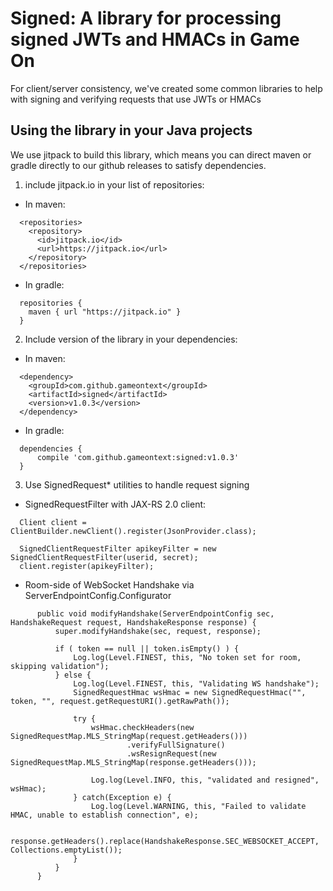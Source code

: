 # Signed: A library for processing signed JWTs and HMACs in Game On

For client/server consistency, we've created some common libraries to help with
signing and verifying requests that use JWTs or HMACs

## Using the library in your Java projects

We use jitpack to build this library, which means you can direct maven or gradle directly to our github releases to satisfy dependencies.

1. include jitpack.io in your list of repositories:
  * In maven:
  ```
    <repositories>
      <repository>
        <id>jitpack.io</id>
        <url>https://jitpack.io</url>
      </repository>
    </repositories>
  ```
  * In gradle:
  ```
    repositories {
      maven { url "https://jitpack.io" }
    }
  ```
2. Include version of the library in your dependencies:
  * In maven:
  ```
    <dependency>
      <groupId>com.github.gameontext</groupId>
      <artifactId>signed</artifactId>
      <version>v1.0.3</version>
    </dependency>
  ```
  * In gradle:
  ```
    dependencies {
	    compile 'com.github.gameontext:signed:v1.0.3'
    }
  ```
3. Use SignedRequest* utilities to handle request signing

  * SignedRequestFilter with JAX-RS 2.0 client:
  ```
    Client client = ClientBuilder.newClient().register(JsonProvider.class);

    SignedClientRequestFilter apikeyFilter = new SignedClientRequestFilter(userid, secret);
    client.register(apikeyFilter);
  ```
  
  * Room-side of WebSocket Handshake via ServerEndpointConfig.Configurator 
  ```
        public void modifyHandshake(ServerEndpointConfig sec, HandshakeRequest request, HandshakeResponse response) {
            super.modifyHandshake(sec, request, response);

            if ( token == null || token.isEmpty() ) {
                Log.log(Level.FINEST, this, "No token set for room, skipping validation");
            } else {
                Log.log(Level.FINEST, this, "Validating WS handshake");
                SignedRequestHmac wsHmac = new SignedRequestHmac("", token, "", request.getRequestURI().getRawPath());

                try {
                    wsHmac.checkHeaders(new SignedRequestMap.MLS_StringMap(request.getHeaders()))
                            .verifyFullSignature()
                            .wsResignRequest(new SignedRequestMap.MLS_StringMap(response.getHeaders()));

                    Log.log(Level.INFO, this, "validated and resigned", wsHmac);
                } catch(Exception e) {
                    Log.log(Level.WARNING, this, "Failed to validate HMAC, unable to establish connection", e);

                    response.getHeaders().replace(HandshakeResponse.SEC_WEBSOCKET_ACCEPT, Collections.emptyList());
                }
            }
        }
  ```
